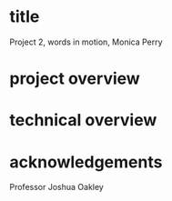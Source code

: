 # title

Project 2, words in motion, Monica Perry

# project overview

# technical overview

# acknowledgements

Professor Joshua Oakley
 
